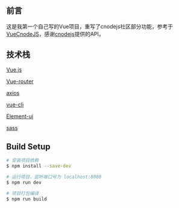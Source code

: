 ## 前言

这是我第一个自己写的Vue项目，重写了cnodejs社区部分功能，参考于[VueCnodeJS](https://github.com/shuiRong/VueCnodeJS)，感谢[cnodejs](https://cnodejs.org/)提供的API。

## 技术栈

[Vue.js](https://vuejs.org/)

[Vue-router](https://router.vuejs.org/)

[axios](https://www.npmjs.com/package/axios)

[vue-cli](https://www.npmjs.com/package/vue-cli)

[Element-ui](http://element.eleme.io/#/zh-CN/component/installation)

[sass](http://sass-lang.com/)

## Build Setup

``` bash
# 安装项目依赖
$ npm install --save-dev

# 运行项目，监听端口号为 localhost:8080
$ npm run dev

# 项目打包编译
$ npm run build
